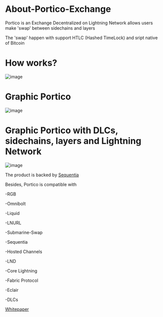 # About-Portico-Exchange

Portico  is an Exchange Decentralized on Lightning Network allows users make 'swap' between sidechains and layers

The 'swap' happen with support HTLC (Hashed TimeLock) and sript native of Bitcoin

# How works?

![image](https://user-images.githubusercontent.com/83122757/205439784-e32b2c34-1e2d-42cf-9086-214db57e38b1.png)

# Graphic Portico

![image](https://user-images.githubusercontent.com/83122757/205439769-b05d8c78-960c-4366-8c87-e6e71599967f.png)

# Graphic Portico with DLCs, sidechains, layers and Lightning Network

![image](https://user-images.githubusercontent.com/83122757/205443627-decb884e-e9d6-4c24-8417-cda76e198610.png)

The product is backed by [Sequentia](https://github.com/SequentiaSEQ)

Besides, Portico is compatible with 

-RGB

-Omnibolt

-Liquid

-LNURL

-Submarine-Swap

-Sequentia

-Hosted Channels

-LND

-Core Lightning

-Fabric Protocol

-Eclair

-DLCs

[Whitepaper](https://arealayer.gitbook.io/portico-exchange/)
